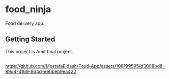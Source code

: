 # food_ninja

Food delivery app.

## Getting Started

This project is Amit final project.
## 
https://github.com/MostafaEldash/Food-App/assets/108199595/d3008bd8-89d4-4169-864d-ee0beb9ea422
 
